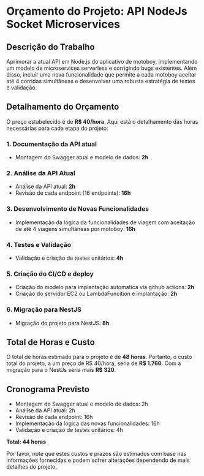 # Orçamento do Projeto: API NodeJs Socket Microservices

## Descrição do Trabalho

Aprimorar a atual API em Node.js do aplicativo de motoboy, implementando um modelo de microservices serverless e corrigindo bugs existentes. Além disso, incluir uma nova funcionalidade que permite a cada motoboy aceitar até 4 corridas simultâneas e desenvolver uma robusta estratégia de testes e validação.

## Detalhamento do Orçamento

O preço estabelecido é de **R$ 40/hora**. Aqui está o detalhamento das horas necessárias para cada etapa do projeto:

### 1. Documentação da API atual

- Montagem do Swagger atual e modelo de dados: **2h**

### 2. Análise da API Atual

- Análise da API atual: **2h**
- Revisão de cada endpoint (16 endpoints): **16h**

### 3. Desenvolvimento de Novas Funcionalidades

- Implementação da lógica da funcionalidades de viagem com aceitação de até 4 viagens simultâneas por motoboy: **16h**

### 4. Testes e Validação

- Validação e criação de testes unitários: **4h**

### 5. Criação do CI/CD e deploy

- Criação do modelo para implantação automatica via github actions: **2h**
- Criação do servidor EC2 ou LambdaFuncition e implantação: **2h**

### 6. Migração para NestJS

- Migração do projeto para NestJS: **8h**

## Total de Horas e Custo

O total de horas estimado para o projeto é de **48 horas**. Portanto, o custo total do projeto, a um preço de R$ 40/hora, seria de **R$ 1.760**. Com a migração para o NestJs seria mais **R$ 320**.

## Cronograma Previsto

- Montagem do Swagger atual e modelo de dados: 2h
- Análise da API atual: 2h
- Revisão de cada endpoint: 16h
- Implementação da lógica das novas funcionalidades: 16h
- Validação e criação de testes unitários: 4h

**Total: 44 horas**

Por favor, note que estes custos e prazos são estimados com base nas informações fornecidas e podem sofrer alterações dependendo de mais detalhes do projeto.

